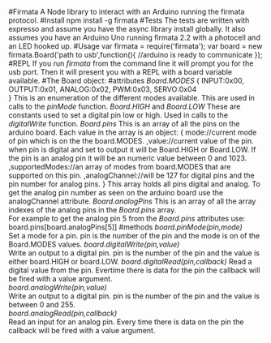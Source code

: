 #Firmata
A Node library to interact with an Arduino running the firmata protocol.
#Install
    npm install -g firmata
#Tests
The tests are written with expresso and assume you have the async library install globally.  It also assumes you have an Arduino Uno running firmata 2.2 with a photocell and an LED hooked up.
#Usage
    var firmata = require('firmata');
    var board = new firmata.Board('path to usb',function(){
      //arduino is ready to communicate
    });  
#REPL
If you run *firmata* from the command line it will prompt you for the usb port.  Then it will present you with a REPL with a board variable available.
#The Board object:
  #attributes
    *Board.MODES*
        {
            INPUT:0x00,
            OUTPUT:0x01,
            ANALOG:0x02,
            PWM:0x03,
            SERVO:0x04   
        }
      This is an enumeration of the different modes available.  This are used in calls to the *pinMode* function.
    *Board.HIGH* and *Board.LOW*
      These are constants used to set a digital pin low or high.  Used in calls to the *digitalWrite* function.
    *Board.pins*
      This is an array of all the pins on the arduino board.
      Each value in the array is an object:
        {
            mode://current mode of pin which is on the the board.MODES.
           ,value://current value of the pin. when pin is digital and set to output it will be Board.HIGH or Board.LOW.  If the pin is an analog pin it will be an numeric value between 0 and 1023.
           ,supportedModes://an array of modes from board.MODES that are supported on this pin.
           ,analogChannel://will be 127 for digital pins and the pin number for analog pins.
        }
      This array holds all pins digital and analog. To get the analog pin number as seen on the arduino board use the analogChannel attribute.
    *Board.analogPins*
      This is an array of all the array indexes of the analog pins in the *Board.pins* array.  
      For example to get the analog pin 5 from the *Board.pins* attributes use:
        board.pins[board.analogPins[5]]
  #methods
    *board.pinMode(pin,mode)*  
      Set a mode for a pin.  pin is the number of the pin and the mode is on of the Board.MODES values.
    *board.digitalWrite(pin,value)*  
      Write an output to a digital pin.  pin is the number of the pin and the value is either board.HIGH or board.LOW.
    *board.digitalRead(pin,callback)*
      Read a digital value from the pin.  Evertime there is data for the pin the callback will be fired with a value argument.  
    *board.analogWrite(pin,value)*  
      Write an output to a digital pin.  pin is the number of the pin and the value is between 0 and 255.  
    *board.analogRead(pin,callback)*  
      Read an input for an analog pin.  Every time there is data on the pin the callback will be fired with a value argument.  